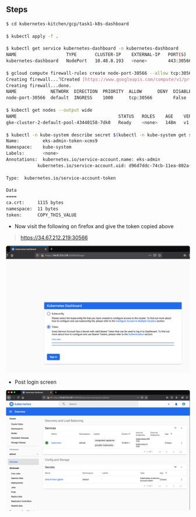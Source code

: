 ## Steps

```bash
$ cd kubernetes-kitchen/gcp/task1-k8s-dashboard

$ kubectl apply -f .

$ kubectl get service kubernetes-dashboard -n kubernetes-dashboard
NAME                   TYPE       CLUSTER-IP    EXTERNAL-IP   PORT(S)         AGE
kubernetes-dashboard   NodePort   10.48.8.193   <none>        443:30566/TCP   16m

$ gcloud compute firewall-rules create node-port-30566 --allow tcp:30566
Creating firewall...⠹Created [https://www.googleapis.com/compute/v1/projects/gcloud-262311/global/firewalls/node-port-30566].
Creating firewall...done.
NAME             NETWORK  DIRECTION  PRIORITY  ALLOW      DENY  DISABLED
node-port-30566  default  INGRESS    1000      tcp:30566        False

$ kubectl get nodes --output wide
NAME                                       STATUS   ROLES    AGE    VERSION           INTERNAL-IP   EXTERNAL-IP     
gke-cluster-2-default-pool-43440158-7dk0   Ready    <none>   148m   v1.14.10-gke.27   10.128.0.35   34.67.212.219

$ kubectl -n kube-system describe secret $(kubectl -n kube-system get secret | grep eks-admin | awk '{print $1}')
Name:         eks-admin-token-xcms9
Namespace:    kube-system
Labels:       <none>
Annotations:  kubernetes.io/service-account.name: eks-admin
            kubernetes.io/service-account.uid: d96d7ddc-74cb-11ea-802a-42010a8001ab

Type:  kubernetes.io/service-account-token

Data
====
ca.crt:     1115 bytes
namespace:  11 bytes
token:      COPY_THIS_VALUE
```

- Now visit the following on firefox and give the token copied above

> https://34.67.212.219:30566

![](../../../images/kubernetes/gcp/task-001-k8s-dashboard/Login_screen.png)

- Post login screen

![](../../../images/kubernetes/gcp/task-001-k8s-dashboard/Post_login_screen.png)

